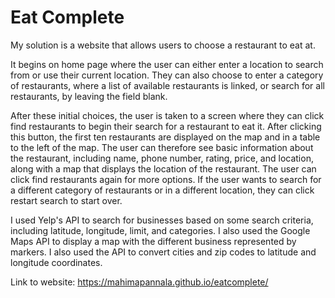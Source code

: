 # Eat Complete
My solution is a website that allows users to choose a restaurant to eat at. 

It begins on home page where the user can either enter a location to search from or use their current location. They can also choose to enter a category of restaurants, where a list of available restaurants is linked, or search for all restaurants, by leaving the field blank. 

After these initial choices, the user is taken to a screen where they can click find restaurants to begin their search for a restaurant to eat it. After clicking this button, the first ten restaurants are displayed on the map and in a table to the left of the map. The user can therefore see basic information about the restaurant, including name, phone number, rating, price, and location, along with a map that displays the location of the restaurant. The user can click find restaurants again for more options. If the user wants to search for a different category of restaurants or in a different location, they can click restart search to start over.

I used Yelp's API to search for businesses based on some search criteria, including latitude, longitude, limit, and categories. I also used the Google Maps API to display a map with the different business represented by markers. I also used the API to convert cities and zip codes to latitude and longitude coordinates.

Link to website: https://mahimapannala.github.io/eatcomplete/​
